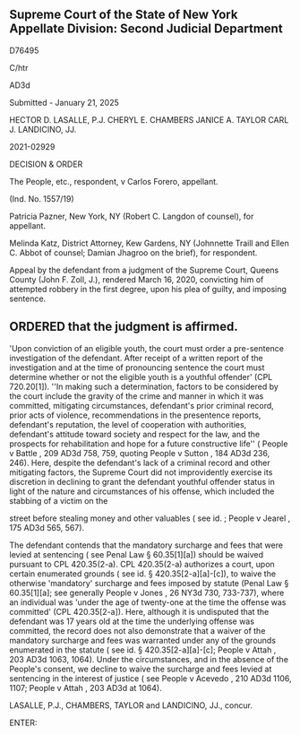 ## Supreme Court of the State of New York Appellate Division: Second Judicial Department

D76495

C/htr

AD3d

Submitted - January 21, 2025

HECTOR D. LASALLE, P.J. CHERYL E. CHAMBERS JANICE A. TAYLOR CARL J. LANDICINO, JJ.

2021-02929

DECISION &amp; ORDER

The People, etc., respondent, v Carlos Forero, appellant.

(Ind. No. 1557/19)

Patricia Pazner, New York, NY (Robert C. Langdon of counsel), for appellant.

Melinda Katz, District Attorney, Kew Gardens, NY (Johnnette Traill and Ellen C. Abbot of counsel; Damian Jhagroo on the brief), for respondent.

Appeal by the defendant from a judgment of the Supreme Court, Queens County (John F. Zoll, J.), rendered March 16, 2020, convicting him of attempted robbery in the first degree, upon his plea of guilty, and imposing sentence.

## ORDERED that the judgment is affirmed.

'Upon  conviction  of  an  eligible  youth,  the  court  must  order  a  pre-sentence investigation of the defendant.  After receipt of a written report of the investigation and at the time of pronouncing sentence the court must determine whether or not the eligible youth is a youthful offender' (CPL 720.20[1]).  ''In making such a determination, factors to be considered by the court include the gravity of the crime and manner in which it was committed, mitigating circumstances, defendant's prior criminal record, prior acts of violence, recommendations in the presentence reports, defendant's reputation, the level of cooperation with authorities, defendant's attitude toward society and respect for the law, and the prospects for rehabilitation and hope for a future constructive life'' ( People v Battle , 209 AD3d 758, 759, quoting People v Sutton , 184 AD3d 236, 246).  Here, despite the defendant's lack of a criminal record and other mitigating factors, the Supreme Court did not improvidently exercise its discretion in declining to grant the defendant youthful offender status in light of the nature and circumstances of his offense, which included the stabbing of a victim on the

street before stealing money and other valuables ( see id. ; People v Jearel , 175 AD3d 565, 567).

The defendant contends that the mandatory surcharge and fees that were levied at sentencing ( see Penal Law § 60.35[1][a]) should be waived pursuant to CPL 420.35(2-a).  CPL 420.35(2-a) authorizes a court, upon certain enumerated grounds ( see id. § 420.35[2-a][a]-[c]), to waive the otherwise 'mandatory' surcharge and fees imposed by statute (Penal Law § 60.35[1][a]; see generally People v Jones , 26 NY3d 730, 733-737), where an individual was 'under the age of twenty-one  at  the  time  the  offense  was  committed'  (CPL  420.35[2-a]).    Here,  although  it  is undisputed that the defendant was 17 years old at the time the underlying offense was committed, the  record  does  not  also  demonstrate  that  a  waiver  of  the  mandatory  surcharge  and  fees  was warranted under any of the grounds enumerated in the statute ( see id. § 420.35[2-a][a]-[c]; People v Attah ,  203 AD3d 1063, 1064).  Under the circumstances, and in the absence of the People's consent, we decline to waive the surcharge and fees levied at sentencing in the interest of justice ( see People v Acevedo , 210 AD3d 1106, 1107; People v Attah , 203 AD3d at 1064).

LASALLE, P.J., CHAMBERS, TAYLOR and LANDICINO, JJ., concur.

ENTER:

<!-- image -->